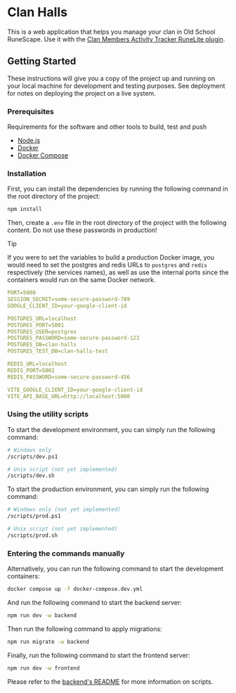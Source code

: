 # Clan Halls

This is a web application that helps you manage your clan in Old School RuneScape. Use it with the [Clan Members Activity Tracker RuneLite plugin](https://github.com/raphpion/clan-members-activity-tracker).

## Getting Started

These instructions will give you a copy of the project up and running on
your local machine for development and testing purposes. See deployment
for notes on deploying the project on a live system.

### Prerequisites

Requirements for the software and other tools to build, test and push

- [Node.js](https://nodejs.org/en/)
- [Docker](https://www.docker.com/)
- [Docker Compose](https://docs.docker.com/compose/)

### Installation

First, you can install the dependencies by running the following command in the root directory of the project:

```bash
npm install
```

Then, create a `.env` file in the root directory of the project with the following content. Do not use these passwords in production!

> [!TIP]
> If you were to set the variables to build a production Docker image, you would need to set the postgres and redis URLs to `postgres` and `redis` respectively (the services names), as well as use the internal ports since the containers would run on the same Docker network.

```yaml
PORT=5000
SESSION_SECRET=some-secure-password-789
GOOGLE_CLIENT_ID=your-google-client-id

POSTGRES_URL=localhost
POSTGRES_PORT=5001
POSTGRES_USER=postgres
POSTGRES_PASSWORD=some-secure-password-123
POSTGRES_DB=clan-halls
POSTGRES_TEST_DB=clan-halls-test

REDIS_URL=localhost
REDIS_PORT=5002
REDIS_PASSWORD=some-secure-password-456

VITE_GOOGLE_CLIENT_ID=your-google-client-id
VITE_API_BASE_URL=http://localhost:5000
```

### Using the utility scripts

To start the development environment, you can simply run the following command:

```bash
# Windows only
/scripts/dev.ps1

# Unix script (not yet implemented)
/scripts/dev.sh
```

To start the production environment, you can simply run the following command:

```bash
# Windows only (not yet implemented)
/scripts/prod.ps1

# Unix script (not yet implemented)
/scripts/prod.sh
```

### Entering the commands manually

Alternatively, you can run the following command to start the development containers:

```bash
docker compose up -f docker-compose.dev.yml
```

And run the following command to start the backend server:

```bash
npm run dev -w backend
```

Then run the following command to apply migrations:

```bash
npm run migrate -w backend
```

Finally, run the following command to start the frontend server:

```bash
npm run dev -w frontend
```

Please refer to the [backend's README](./backend/README.md) for more information on scripts.
